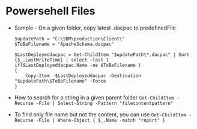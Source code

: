 Powersehell Files 
=================




* Sample - On a given folder, copy latest .dacpac to predefinedFile    
    ```
    $updatePath = "C:\SBM\production\Client\"
    $ToBeFilename = "ApacheSchema.dacpac"

    $LastDeployeddacpac = Get-ChildItem "$updatePath\*.dacpac" | Sort {$_.LastWriteTime} | select -last 1
    if($LastDeployeddacpac.Name -ne $ToBeFilename )
    {
        Copy-Item  $LastDeployeddacpac -Destination "$updatePath\$ToBeFilename" -Force
    }

    ```

* How to search for a string in a given parent folder
  `Get-ChildItem -Recurse -File | Select-String -Pattern "filecontentpattern"`

* To find only file name but not the content, you can use `Get-ChildItem -Recurse -File | Where-Object { $_.Name -match "report" }`
